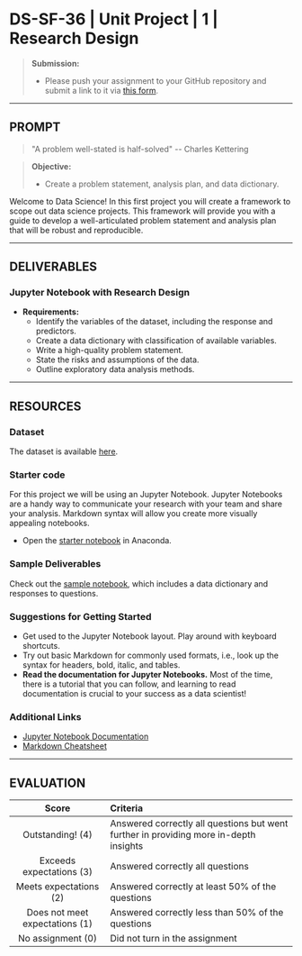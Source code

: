 # DS-SF-36 | Unit Project | 1 | Research Design

> **Submission:**
>
> - Please push your assignment to your GitHub repository and submit a link to it via [this form](https://docs.google.com/a/paspeur.com/forms/d/e/1FAIpQLSfVSR_GKQ1u7SthIQuK_nTqyi-g0-TU5bZKTuYW-i2euakVeg/viewform).

---

## PROMPT

> "A problem well-stated is half-solved" -- Charles Kettering

> **Objective:**
>
> - Create a problem statement, analysis plan, and data dictionary.

Welcome to Data Science!  In this first project you will create a framework to scope out data science projects.  This framework will provide you with a guide to develop a well-articulated problem statement and analysis plan that will be robust and reproducible.

---

## DELIVERABLES

### Jupyter Notebook with Research Design

- **Requirements:**
  - Identify the variables of the dataset, including the response and predictors.
  - Create a data dictionary with classification of available variables.
  - Write a high-quality problem statement.
  - State the risks and assumptions of the data.
  - Outline exploratory data analysis methods.

---

## RESOURCES

### Dataset

The dataset is available [here](../dataset).

### Starter code

For this project we will be using an Jupyter Notebook.  Jupyter Notebooks are a handy way to communicate your research with your team and share your analysis.  Markdown syntax will allow you create more visually appealing notebooks.

* Open the [starter notebook](./notebooks/unit-project-1-starter-code.ipynb) in Anaconda.

### Sample Deliverables

Check out the [sample notebook](./notebooks/unit-project-1-sample.ipynb), which includes a data dictionary and responses to questions.

### Suggestions for Getting Started

- Get used to the Jupyter Notebook layout.  Play around with keyboard shortcuts.
- Try out basic Markdown for commonly used formats, i.e., look up the syntax for headers, bold, italic, and tables.
- **Read the documentation for Jupyter Notebooks.**  Most of the time, there is a tutorial that you can follow, and learning to read documentation is crucial to your success as a data scientist!

### Additional Links

- [Jupyter Notebook Documentation](http://jupyter-notebook.readthedocs.io/en/stable)
- [Markdown Cheatsheet](https://github.com/adam-p/markdown-here/wiki/Markdown-Cheatsheet)

---

## EVALUATION

| Score | Criteria |
|:---:|:---|
| Outstanding! (4) | Answered correctly all questions but went further in providing more in-depth insights |
| Exceeds expectations (3) | Answered correctly all questions |
| Meets expectations (2) | Answered correctly at least 50% of the questions |
| Does not meet expectations (1) | Answered correctly less than 50% of the questions |
| No assignment (0) | Did not turn in the assignment |
